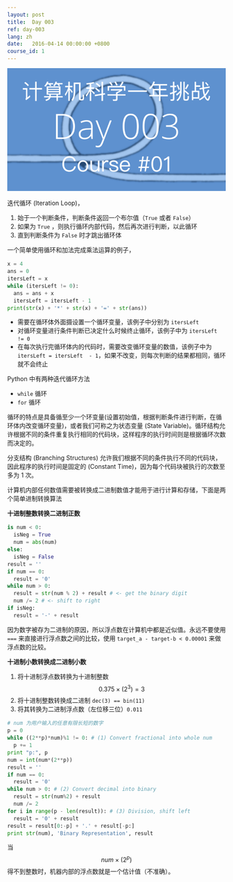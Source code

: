 ```yaml
---
layout: post
title:  Day 003
ref: day-003
lang: zh
date:   2016-04-14 00:00:00 +0800
course_id: 1
---
```


![](/images/Day003.png)

迭代循环 (Iteration Loop)，

1. 始于一个判断条件，判断条件返回一个布尔值（`True` 或者 `False`）
2. 如果为 `True` ，则执行循环内部代码，然后再次进行判断，以此循环
3. 直到判断条件为 `False` 时才跳出循环体

一个简单使用循环和加法完成乘法运算的例子，

```python
x = 4
ans = 0
itersLeft = x
while (itersLeft != 0):
  ans = ans + x
  itersLeft = itersLeft - 1
print(str(x) + '*' + str(x) + '=' + str(ans))
```

- 需要在循环体外面摄设置一个循环变量，该例子中分别为 `itersLeft`
- 对循环变量进行条件判断已决定什么时候终止循环，该例子中为 `itersLeft != 0`
- 在每次执行完循环体内的代码时，需要改变循环变量的数值，该例子中为 `itersLeft = itersLeft  - 1`，如果不改变，则每次判断的结果都相同，循环就不会终止

Python 中有两种迭代循环方法

- `while` 循环
- `for` 循环

循环的特点是具备循至少一个环变量(设置初始值，根据判断条件进行判断，在循环体内改变循环变量)，或者我们可称之为状态变量 (State Variable)。循环结构允许根据不同的条件重复执行相同的代码块，这样程序的执行时间则是根据循环次数而决定的。

分支结构 (Branching Structures) 允许我们根据不同的条件执行不同的代码块，因此程序的执行时间是固定的 (Constant Time)，因为每个代码块被执行的次数至多为 1 次。

计算机内部任何数值需要被转换成二进制数值才能用于进行计算和存储，下面是两个简单进制转换算法

**十进制整数转换二进制正数**

```python
is num < 0:
  isNeg = True
  num = abs(num)
else:
  isNeg = False
result = ''
if num == 0:
  result = '0'
while num > 0:
  result = str(num % 2) + result # <- get the binary digit
  num /= 2 # <- shift to right
if isNeg:
  result = '-' + result
```

因为数字被存为二进制的原因，所以浮点数在计算机中都是近似值。永远不要使用 `===` 来直接进行浮点数之间的比较，使用 `target_a - target-b < 0.00001` 来做浮点数的比较。

**十进制小数转换成二进制小数**

1. 将十进制浮点数转换为十进制整数 $$0.375 \times (2^3) = 3$$
1. 将十进制整数转换成二进制 `dec(3) == bin(11)`
1. 将其转换为二进制浮点数（左位移三位）`0.011`

```python
# num 为用户输入的任意有限长短的数字
p = 0
while ((2**p)*num)%1 != 0: # (1) Convert fractional into whole num
  p += 1
print "p:", p
num = int(num*(2**p))
result = ''
if num == 0:
  result = '0'
while num > 0: # (2) Convert decimal into binary
  result = str(num%2) + result
  num /= 2
for i in range(p - len(result)): # (3) Division, shift left
  result = '0' + result
result = result[0:-p] + '.' + result[-p:]
print str(num), 'Binary Representation', result
```

当　$$num \times (2^p)$$得不到整数时，机器内部的浮点数就是一个估计值（不准确）。
